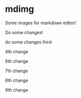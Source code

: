 # mdimg

 Some images for markdown editor!

 Do some changes!

 do some changes third

 4th change

 6th change

 7th change

 8th change

 9th change
